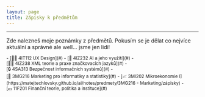 ```yaml
---
layout: page
title: Zápisky k předmětům
---
```

-----
Zde nalezneš moje poznámky z předmětů. Pokusím se je dělat co nejvíce aktuální a správné ale well... jsme jen lidi!

<small>
- [👩‍🔬&nbsp;4IT112&nbsp;UX&nbsp;Design](#)
- [🤖&nbsp;4IZ232&nbsp;AI&nbsp;a&nbsp;jeho&nbsp;využití](#)
- [🧑‍💻&nbsp;4IZ238&nbsp;XML&nbsp;teorie&nbsp;a&nbsp;praxe&nbsp;značkovacích&nbsp;jazyků](#)
- [🔒&nbsp;4SA313&nbsp;Bezpečnost&nbsp;informačních&nbsp;systémů](#)
- [📸&nbsp;3MG216&nbsp;Marketing&nbsp;pro&nbsp;informatiky&nbsp;a&nbsp;statistiky](#)
- [📈&nbsp;3MI202&nbsp;Mikroekonomie&nbsp;I](https://matejtechlovsky.github.io/ai/notes/predmety/3MG216 - Marketing/zápisky)
- [💶&nbsp;11F201&nbsp;Finanční&nbsp;teorie,&nbsp;politika&nbsp;a&nbsp;instituce](#)
</small>